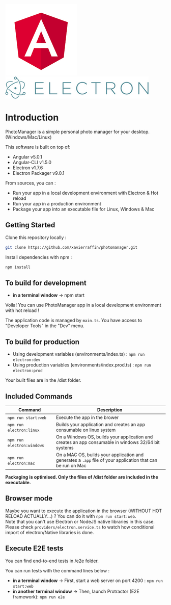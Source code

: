 [![Angular Logo](./logo-angular.jpg)](https://angular.io/) [![Electron Logo](./logo-electron.jpg)](https://electron.atom.io/)

# Introduction

PhotoManager is a simple personal photo manager for your desktop. (Windows/Mac/Linux)

This software is built on top of:

- Angular v5.0.1
- Angular-CLI v1.5.0
- Electron v1.7.6
- Electron Packager v9.0.1

From sources, you can :

- Run your app in a local development environment with Electron & Hot reload
- Run your app in a production environment
- Package your app into an executable file for Linux, Windows & Mac

## Getting Started

Clone this repository locally :

``` bash
git clone https://github.com/xavierraffin/photomanager.git
```

Install dependencies with npm :

``` bash
npm install
```

## To build for development

- **in a terminal window** -> npm start  

Voila! You can use PhotoManager app in a local development environment with hot reload !

The application code is managed by `main.ts`. You have access to "Developer Tools" in the "Dev" menu.

## To build for production

- Using development variables (environments/index.ts) :  `npm run electron:dev`
- Using production variables (environments/index.prod.ts) :  `npm run electron:prod`

Your built files are in the /dist folder.

## Included Commands

|Command|Description|
|--|--|
|`npm run start:web`| Execute the app in the brower |
|`npm run electron:linux`| Builds your application and creates an app consumable on linux system |
|`npm run electron:windows`| On a Windows OS, builds your application and creates an app consumable in windows 32/64 bit systems |
|`npm run electron:mac`|  On a MAC OS, builds your application and generates a `.app` file of your application that can be run on Mac |

**Packaging is optimised. Only the files of /dist folder are included in the executable.**

## Browser mode

Maybe you want to execute the application in the browser (WITHOUT HOT RELOAD ACTUALLY...) ? You can do it with `npm run start:web`.  
Note that you can't use Electron or NodeJS native libraries in this case. Please check `providers/electron.service.ts` to watch how conditional import of electron/Native libraries is done.

## Execute E2E tests

You can find end-to-end tests in /e2e folder.

You can run tests with the command lines below :
- **in a terminal window** -> First, start a web server on port 4200 : `npm run start:web`  
- **in another terminal window** -> Then, launch Protractor (E2E framework): `npm run e2e`
